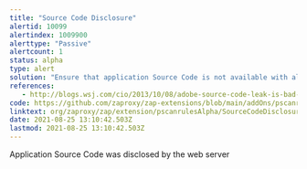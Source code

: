 ```yaml
---
title: "Source Code Disclosure"
alertid: 10099
alertindex: 1009900
alerttype: "Passive"
alertcount: 1
status: alpha
type: alert
solution: "Ensure that application Source Code is not available with alternative extensions, and ensure that source code is not present within other files or data deployed to the web server, or served by the web server. "
references:
   - http://blogs.wsj.com/cio/2013/10/08/adobe-source-code-leak-is-bad-news-for-u-s-government/
code: https://github.com/zaproxy/zap-extensions/blob/main/addOns/pscanrulesAlpha/src/main/java/org/zaproxy/zap/extension/pscanrulesAlpha/SourceCodeDisclosureScanRule.java
linktext: org/zaproxy/zap/extension/pscanrulesAlpha/SourceCodeDisclosureScanRule.java
date: 2021-08-25 13:10:42.503Z
lastmod: 2021-08-25 13:10:42.503Z
---
```

Application Source Code was disclosed by the web server
